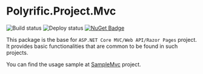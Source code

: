 # Polyrific.Project.Mvc

![Build status](https://dev.azure.com/polyrific/BaseProjects/_apis/build/status/libs.mvc.master)
![Deploy status](https://vsrm.dev.azure.com/polyrific/_apis/public/Release/badge/9903748d-4abf-42e0-954a-c7db978eabdd/2/2)
[![NuGet Badge](https://buildstats.info/nuget/Polyrific.Project.Mvc?includePreReleases=true)](https://www.nuget.org/packages/Polyrific.Project.Mvc)

This package is the base for `ASP.NET Core MVC/Web API/Razor Pages` project. It provides basic functionalities that are common to be found in such projects.

You can find the usage sample at [SampleMvc](https://github.com/Polyrific-Inc/Base-Projects/tree/master/samples/SampleMvc/SampleMvc) project.
